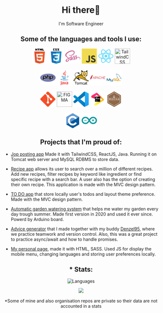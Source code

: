 <h1 align="center">Hi there👋</h1>
<div align="center">
</div>

<div align="center">
  <p>I'm Software Engineer</p>
</div>

<h2 align="center">Some of the languages and tools I use:</h2>

<div align="center">
  <img src="https://github.com/devicons/devicon/blob/master/icons/html5/html5-original-wordmark.svg" title="HTML" width="50" hight="50"/>
  <img src="https://github.com/devicons/devicon/blob/master/icons/css3/css3-original-wordmark.svg" title="CSS3" width="50" height="50"/>
<img src="https://github.com/devicons/devicon/blob/master/icons/sass/sass-original.svg" title="SASS" width="50" height="50"/>
  <img src="https://raw.githubusercontent.com/devicons/devicon/master/icons/javascript/javascript-original.svg" title="JS" width="50" height="50"/>
  <img src="https://github.com/devicons/devicon/blob/master/icons/react/react-original.svg" title="ReactJS" width="50" height="50"/>
  <img src="https://cdn.jsdelivr.net/gh/devicons/devicon/icons/tailwindcss/tailwindcss-plain.svg" title="TailwindCSS" width="50" height="50"/>
  <br>
  <br>
	
   <img src="https://github.com/devicons/devicon/blob/master/icons/php/php-original.svg" title="PHP" width="50" height="50"/>
  <img src="https://github.com/devicons/devicon/blob/master/icons/java/java-original-wordmark.svg" title="JAVA" width="50" height="50"/>
  <img src="https://github.com/devicons/devicon/blob/master/icons/tomcat/tomcat-original-wordmark.svg" title="TOMCAT" width="50" height="50"/>
  <img src="https://github.com/devicons/devicon/blob/master/icons/apache/apache-original-wordmark.svg" title="Apache" width="50" height="50"/>
  <img src="https://github.com/devicons/devicon/blob/master/icons/mysql/mysql-original-wordmark.svg" title="MYSQL" width="50" height="50"/>
  <br>
  <br>
  
  <img src="https://github.com/devicons/devicon/blob/master/icons/git/git-original.svg" title="GIT" width="50" height="50"/>
  <img src="https://cdn.jsdelivr.net/gh/devicons/devicon/icons/figma/figma-original.svg" title="FIGMA" width="50" height="50"/>
  <img src="https://github.com/devicons/devicon/blob/master/icons/vscode/vscode-original.svg" title="VSCODE" width="50" height="50"/>
  <img src="https://github.com/devicons/devicon/blob/master/icons/jetbrains/jetbrains-original.svg" title="JETBRAINS" width="50" height="50"/>
  <img src="https://github.com/devicons/devicon/blob/master/icons/mocha/mocha-plain.svg" title="MOCHA" width="50" height="50"/>
  <br>
  <br>

   <img src="https://github.com/devicons/devicon/blob/master/icons/c/c-original.svg" title="C" width="50" height="50"/>
  <img src="https://github.com/devicons/devicon/blob/master/icons/arduino/arduino-original.svg" title="ARDUINO" width="50" height="50"/>
</div>


<h2 align="center">
  Projects that I'm proud of:
  </h2>
  <div> 
				  
  - [Jop posting app](https://github.com/Blagoja95/job-posting-web-app) Made it with TailwindCSS, ReactJS, Java. Running it on Tomcat web server and MySQL RDBMS to store data.
                  
  - [Recipe app](https://recipe-app-demo-bb.netlify.app)  allows its user to search over a million of different recipes. Add new recipes, filter recipes by keyword like ingredient or find specific recipe with a search bar. A user also has the option of creating their own recipe. This application is made with the MVC design pattern.
  
  - [TO DO app](https://github.com/Blagoja95/todo-app) that store locally user's todos and layout theme preference. Made with the MVC design pattern.

- [Automatic garden watering system](https://github.com/Blagoja95/automatic-garden-watering-sys-aurdion) that helps me water my garden every day trough summer. Made first version in 2020 and used it ever since. Powerd by Arduino board.

- [Advice generator](https://blagoja95.github.io/advice-generator-app-challenge-hub) that I made together with my buddy [Denzel95](https://github.com/Denzel95), where we practice teamwork and version control. Also, this was a great project to practice async/await and how to handle promises.

- [My personal page](https://blagoja95.github.io/borisblagojevic.github.io/), made it with HTML, SASS. Used JS for display the mobile menu, changing languages and storing user preferences locally.
                  </div>

<div align="center">
<h2>* Stats:</h2>

 ![Languages](https://github-readme-stats.vercel.app/api/top-langs/?username=Blagoja95&theme=tokyonight&hide=html,css,scss&langs_count=4&layout=donut)
<br>

 ![](https://github-readme-stats.vercel.app/api?username=Blagoja95&show_icons=true&theme=tokyonight&include_all_commits=true&hide=stars&rank_icon=github)
 

*Some of mine and also organisation repos are private so their data are not accounted in a stats
